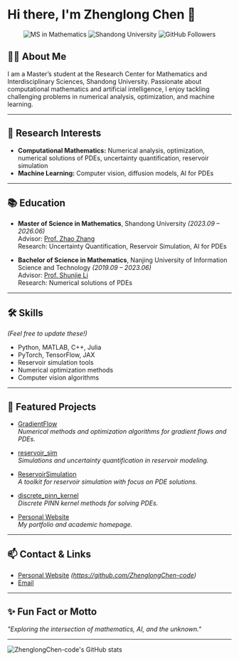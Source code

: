 # Hi there, I'm Zhenglong Chen 👋

<p align="center">
  <img src="https://img.shields.io/badge/Mathematics-MS-blue" alt="MS in Mathematics"/>
  <img src="https://img.shields.io/badge/University-Shandong%20University-brightgreen" alt="Shandong University"/>
  <img src="https://img.shields.io/github/followers/ZhenglongChen-code?style=social" alt="GitHub Followers"/>
</p>

## 👨‍🎓 About Me

I am a Master’s student at the Research Center for Mathematics and Interdisciplinary Sciences, Shandong University. Passionate about computational mathematics and artificial intelligence, I enjoy tackling challenging problems in numerical analysis, optimization, and machine learning.

---

## 🔬 Research Interests

- **Computational Mathematics:** Numerical analysis, optimization, numerical solutions of PDEs, uncertainty quantification, reservoir simulation
- **Machine Learning:** Computer vision, diffusion models, AI for PDEs

---

## 📚 Education

- **Master of Science in Mathematics**, Shandong University *(2023.09 – 2026.06)*  
  Advisor: [Prof. Zhao Zhang](https://faculty.sdu.edu.cn/zhangzhao/zh_CN/index.htm)  
  Research: Uncertainty Quantification, Reservoir Simulation, AI for PDEs

- **Bachelor of Science in Mathematics**, Nanjing University of Information Science and Technology *(2019.09 – 2023.06)*  
  Advisor: [Prof. Shunjie Li](https://faculty.nuist.edu.cn/lishunjie/zh_CN/index.htm)  
  Research: Numerical solutions of PDEs

---

## 🛠️ Skills

*(Feel free to update these!)*  
- Python, MATLAB, C++, Julia  
- PyTorch, TensorFlow, JAX  
- Reservoir simulation tools  
- Numerical optimization methods  
- Computer vision algorithms

---

## 🌟 Featured Projects

- [GradientFlow](https://github.com/ZhenglongChen-code/GradientFlow)  
  *Numerical methods and optimization algorithms for gradient flows and PDEs.*

- [reservoir_sim](https://github.com/ZhenglongChen-code/reservoir_sim)  
  *Simulations and uncertainty quantification in reservoir modeling.*

- [ReservoirSimulation](https://github.com/ZhenglongChen-code/ReservoirSimulation)  
  *A toolkit for reservoir simulation with focus on PDE solutions.*

- [discrete_pinn_kernel](https://github.com/ZhenglongChen-code/discrete_pinn_kernel)  
  *Discrete PINN kernel methods for solving PDEs.*

- [Personal Website](https://github.com/ZhenglongChen-code/ZhenglongChen-code.github.io)  
  *My portfolio and academic homepage.*

---

## 📫 Contact & Links

- [Personal Website](#) *(https://github.com/ZhenglongChen-code)*
- [Email](chenzhenglong@mail.sdu.edu.cn)

---

## ✨ Fun Fact or Motto

*"Exploring the intersection of mathematics, AI, and the unknown."*

---

![ZhenglongChen-code's GitHub stats](https://github-readme-stats.vercel.app/api?username=ZhenglongChen-code&show_icons=true&theme=radical)
